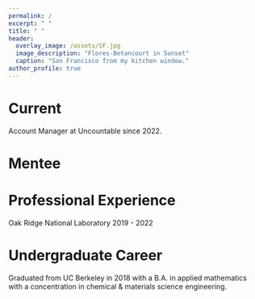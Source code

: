 ```yaml
---
permalink: /
excerpt: " "
title: " "
header:
  overlay_image: /assets/SF.jpg
  image_description: "Flores-Betancourt in Sunset"
  caption: "San Francisco from my kitchen window."
author_profile: true
---
```


# Current

Account Manager at Uncountable since 2022.

# Mentee

# Professional Experience
Oak Ridge National Laboratory 2019 - 2022

# Undergraduate Career

Graduated from UC Berkeley in 2018 with a B.A. in applied mathematics with a concentration in chemical & materials science engineering.
